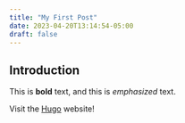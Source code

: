 ```yaml
---
title: "My First Post"
date: 2023-04-20T13:14:54-05:00
draft: false
---
```


## Introduction

This is **bold** text, and this is *emphasized* text.

Visit the [Hugo](https://gohugo.io) website!
